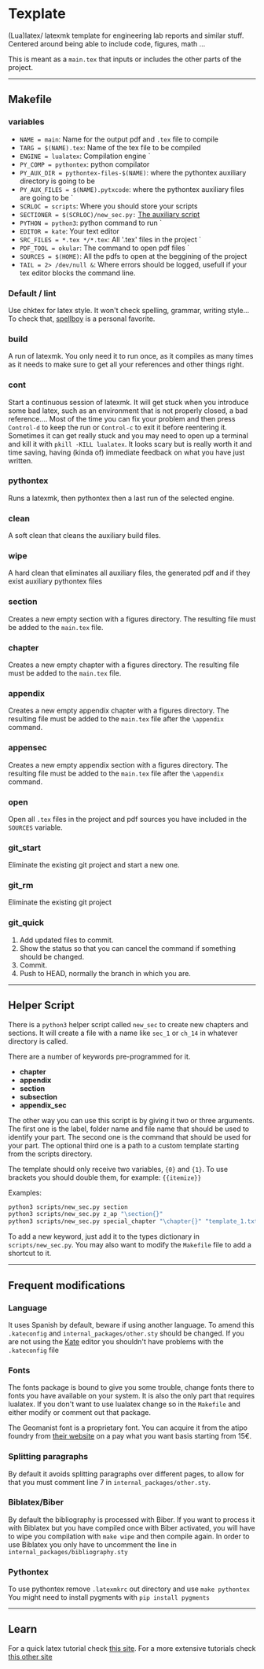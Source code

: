 # Texplate

(Lua)latex/ latexmk template for engineering lab reports and similar stuff.
Centered around being able to include code, figures, math ...

This is meant as a `main.tex` that inputs or includes the other parts of the
project.

---

## Makefile

### variables

* `NAME = main`: Name for the output pdf and `.tex` file to compile
* `TARG = $(NAME).tex`: Name of the tex file to be compiled
* `ENGINE = lualatex`: Compilation engine
  `
* `PY_COMP = pythontex`: python compilator
* `PY_AUX_DIR = pythontex-files-$(NAME)`: where the pythontex auxiliary
directory is going to be
* `PY_AUX_FILES = $(NAME).pytxcode`: where the pythontex auxiliary files are
going to be
  `
* `SCRLOC = scripts`: Where you should store your scripts
* `SECTIONER = $(SCRLOC)/new_sec.py:` [The auxiliary script](#Helper-Script)
* `PYTHON = python3`: python command to run
  `
* `EDITOR = kate`: Your text editor
* `SRC_FILES = *.tex */*.tex`: All '.tex' files in the project
  `
* `PDF_TOOL = okular`: The command to open pdf files
  `
* `SOURCES = $(HOME)`: All the pdfs to open at the beggining of the project
* `TAIL = 2> /dev/null &`: Where errors should be logged, usefull if your tex
editor blocks the command line.



### Default / lint

Use chktex for latex style. It won't check spelling, grammar, writing style...
To check that, [spellboy](https://www.spellboy.com/check_spelling/) is a
personal favorite.

### build

A run of latexmk. You only need it to run once, as it compiles as many times as
it needs to make sure to get all your references and other things right.

### cont

Start a continuous session of latexmk. It will get stuck when you introduce
some bad latex, such as an environment that is not properly closed, a bad
reference.... Most of the time you can fix your problem and then press
`Control-d` to keep the run or `Control-c` to exit it before reentering it.
Sometimes it can get really stuck and you may need to open up a terminal and
kill it with `pkill -KILL lualatex`. It looks scary but is really worth it and
time saving, having (kinda of) immediate feedback on what you have just written.

### pythontex

Runs a latexmk, then pythontex then a last run of the selected engine.

### clean

A soft clean that cleans the auxiliary build files.

### wipe

A hard clean that eliminates all auxiliary files, the generated pdf and if they
exist auxiliary pythontex files

### section

Creates a new empty section with a figures directory. The resulting file must
be added to the `main.tex` file.

### chapter

Creates a new empty chapter with a figures directory. The resulting file must
be added to the `main.tex` file.

### appendix

Creates a new empty appendix chapter with a figures directory. The resulting
file must be added to the `main.tex` file after the `\appendix` command.


### appensec

Creates a new empty appendix section with a figures directory. The resulting
file must be added to the `main.tex` file after the `\appendix` command.

### open

Open all `.tex` files in the project and pdf sources you have included in the
`SOURCES` variable.

### git_start

Eliminate the existing git project and start a new one.

### git_rm

Eliminate the existing git project

### git_quick

1. Add updated files to commit.
2. Show the status so that you can cancel the command if something should be
changed.
3. Commit.
4. Push to HEAD, normally the branch in which you are.

---

## Helper Script

There is a `python3` helper script called `new_sec` to create new chapters and
sections. It will create a file with a name like `sec_1` or `ch_14` in whatever
directory is called.

There are a number of keywords pre-programmed for it.

* **chapter**
* **appendix**
* **section**
* **subsection**
* **appendix_sec**

The other way you can use this script is by giving it two or three arguments.
The first one is the label, folder name and file name that should be used to
identify your part. The second one is the command that should be used for your
part. The optional third one is a path to a custom template starting from the
scripts directory.

The template should only receive two variables, `{0}` and `{1}`. To use
brackets you should double them, for example: `{{itemize}}`

Examples:

```bash
python3 scripts/new_sec.py section
python3 scripts/new_sec.py z_ap "\section{}"
python3 scripts/new_sec.py special_chapter "\chapter{}" "template_1.txt"
```

To add a new keyword, just add it to the types dictionary in
`scripts/new_sec.py`. You may also want to modify the `Makefile` file to add a
shortcut to it.

---

## Frequent modifications

### Language

It uses Spanish by default, beware if using another language.
To amend this `.kateconfig` and `internal_packages/other.sty` should be changed.
If you are not using the [Kate](https://kate-editor.org/) editor you shouldn't
have problems with the `.kateconfig` file

### Fonts

The fonts package is bound to give you some trouble, change fonts there to fonts
you have available on your system. It is also the only part that requires
lualatex. If you don't want to use lualatex change so in the `Makefile` and
either modify or comment out that package.

The Geomanist font is a proprietary font. You can acquire it from the atipo
foundry from [their website](https://www.atipofoundry.com/fonts/geomanist) on a
pay what you want basis starting from 15€.

### Splitting paragraphs

By default it avoids splitting paragraphs over different pages, to allow for
that you must comment line 7 in `internal_packages/other.sty`.


### Biblatex/Biber

By default the bibliography is processed with Biber. If you want to process it
with Biblatex but you have compiled once with Biber activated, you will have to
wipe you compilation with `make wipe` and then compile again. In order to
use Biblatex you only have to uncomment the line in
`internal_packages/bibliography.sty`

### Pythontex

To use pythontex remove `.latexmkrc` out directory and use `make pythontex`
You might need to install pygments with `pip install pygments`

---

## Learn

For a quick latex tutorial check [this site](https://latex-tutorial.com/).
For a more extensive tutorials check
[this other site](https://www.overleaf.com/learn)
